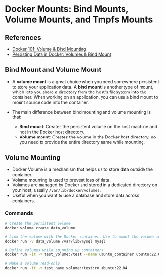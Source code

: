 # Docker Mounts: Bind Mounts, Volume Mounts, and Tmpfs Mounts

## References
- [Docker 101: Volume & Bind Mounting](https://medium.com/dev-sec-ops/docker-101-volume-bind-mounting-8f200c14ca0)
- [Persisting Data in Docker: Volumes & Bind Mount](https://medium.com/@younusraza909/persisting-data-in-docker-volumes-bind-mount-5c0402b0f731)

## Bind Mount and Volume Mount

- A **volume mount** is a great choice when you need somewhere persistent to store your application data. A **bind mount** is another type of mount, which lets you share a directory from the host's filesystem into the container. When working on an application, you can use a bind mount to mount source code into the container.

- The main difference between bind mounting and volume mounting is that:
  - **Bind mount**: Creates the persistent volume on the host machine and not in the Docker host directory.
  - **Volume mount**: Creates the volume in the Docker host directory, so you need to provide the entire directory name while mounting.

## Volume Mounting

- Docker Volume is a mechanism that helps us to store data outside the container.
- Volume mounting is used to prevent loss of data.
- Volumes are managed by Docker and stored in a dedicated directory on your host, usually `/var/lib/docker/volumes`.
- Useful when you want to use a database and store data across containers.

### Commands

```bash
# Create the persistent volume
docker volume create data_volume

# Link the volume with the Docker container. Use to mount the volume inside the Docker container.
docker run -v data_volume:/var/lib/mysql mysql

# Define volumes while spinning up containers
docker run -it -v test_volume:/test --name ubuntu_container ubuntu:22.04

# Make a volume read-only
docker run -it -v test_name_volume:/test:ro ubuntu:22.04
